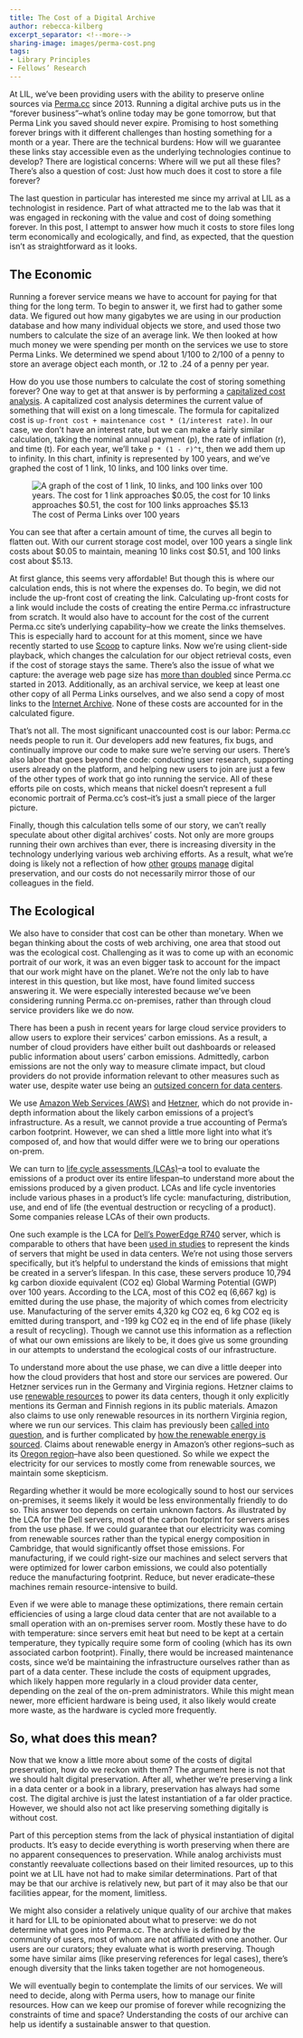 ```yaml
---
title: The Cost of a Digital Archive
author: rebecca-kilberg
excerpt_separator: <!--more-->
sharing-image: images/perma-cost.png
tags:
- Library Principles
- Fellows’ Research
---
```

At LIL, we’ve been providing users with the ability to preserve online sources via [Perma.cc](https://perma.cc/about) since 2013. Running a digital archive puts us in the “forever business”–what’s online today may be gone tomorrow, but that Perma Link you saved should never expire. Promising to host something forever brings with it different challenges than hosting something for a month or a year. There are the technical burdens: How will we guarantee these links stay accessible even as the underlying technologies continue to develop? There are logistical concerns: Where will we put all these files? There’s also a question of cost: Just how much does it cost to store a file forever?

<!--more-->

The last question in particular has interested me since my arrival at LIL as a technologist in residence. Part of what attracted me to the lab was that it was engaged in reckoning with the value and cost of doing something forever. In this post, I attempt to answer how much it costs to store files long term economically and ecologically, and find, as expected, that the question isn’t as straightforward as it looks.

## The Economic

Running a forever service means we have to account for paying for that thing for the long term. To begin to answer it, we first had to gather some data. We figured out how many gigabytes we are using in our production database and how many individual objects we store, and used those two numbers to calculate the size of an average link. We then looked at how much money we were spending per month on the services we use to store Perma Links. We determined we spend about 1/100 to 2/100 of a penny to store an average object each month, or .12 to .24 of a penny per year. 

How do you use those numbers to calculate the cost of storing something forever? One way to get at that answer is by performing a [capitalized cost analysis](https://global.oup.com/us/companion.websites/9780190296902/sr/interactive/worth/sec4/). A capitalized cost analysis determines the current value of something that will exist on a long timescale. The formula for capitalized cost is `up-front cost + maintenance cost * (1/interest rate)`. In our case, we don’t have an interest rate, but we can make a fairly similar calculation, taking the nominal annual payment (p), the rate of inflation (r), and time (t). For each year, we’ll take `p * (1 - r)^t`, then we add them up to infinity. In this chart, infinity is represented by 100 years, and we’ve graphed the cost of 1 link, 10 links, and 100 links over time.

<figure>
    <img src="https://lil-blog-media.s3.amazonaws.com/PermaCost_Figure.png" alt="A graph of the cost of 1 link, 10 links, and 100 links over 100 years. The cost for 1 link approaches $0.05, the cost for 10 links approaches $0.51, the cost for 100 links approaches $5.13" />
    <figcaption>The cost of Perma Links over 100 years</figcaption>
</figure>

You can see that after a certain amount of time, the curves all begin to flatten out. With our current storage cost model, over 100 years a single link costs about $0.05 to maintain, meaning 10 links cost $0.51, and 100 links cost about $5.13.  

At first glance, this seems very affordable! But though this is where our calculation ends, this is not where the expenses do. To begin, we did not include the up-front cost of creating the link. Calculating up-front costs for a link would include the costs of creating the entire Perma.cc infrastructure from scratch. It would also have to account for the cost of the current Perma.cc site’s underlying capability–how we create the links themselves. This is especially hard to account for at this moment, since we have recently started to use [Scoop](https://lil.law.harvard.edu/blog/2023/04/13/scoop-witnessing-the-web/) to capture links. Now we’re using client-side playback, which changes the calculation for our object retrieval costs, even if the cost of storage stays the same. There’s also the issue of what we capture: the average web page size has [more than doubled](https://httparchive.org/reports/page-weight?start=2013_01_01&end=latest&view=list) since Perma.cc started in 2013. Additionally, as an archival service, we keep at least one other copy of all Perma Links ourselves, and we also send a copy of most links to the [Internet Archive](https://archive.org). None of these costs are accounted for in the calculated figure.

That’s not all. The most significant unaccounted cost is our labor: Perma.cc needs people to run it. Our developers add new features, fix bugs, and continually improve our code to make sure we’re serving our users. There’s also labor that goes beyond the code: conducting user research, supporting users already on the platform, and helping new users to join are just a few of the other types of work that go into running the service. All of these efforts pile on costs, which means that nickel doesn’t represent a full economic portrait of Perma.cc’s cost–it’s just a small piece of the larger picture.

Finally, though this calculation tells some of our story, we can’t really speculate about other digital archives’ costs. Not only are more groups running their own archives than ever, there is increasing diversity in the technology underlying various web archiving efforts. As a result, what we’re doing is likely not a reflection of how [other](https://help.archive.org/help/archive-org-information/) [groups](https://blog.dshr.org/2019/02/economic-models-of-long-term-storage.html) [manage](https://cs.uwaterloo.ca/~jimmylin/publications/Deschamps_etal_JCDL2019_costs.pdf) digital preservation, and our costs do not necessarily mirror those of our colleagues in the field.

## The Ecological

We also have to consider that cost can be other than monetary. When we began thinking about the costs of web archiving, one area that stood out was the ecological cost. Challenging as it was to come up with an economic portrait of our work, it was an even bigger task to account for the impact that our work might have on the planet. We’re not the only lab to have interest in this question, but like most, have found limited success answering it. We were especially interested because we’ve been considering running Perma.cc on-premises, rather than through cloud service providers like we do now.

There has been a push in recent years for large cloud service providers to allow users to explore their services’ carbon emissions. As a result, a number of cloud providers have either built out dashboards or released public information about users’ carbon emissions. Admittedly, carbon emissions are not the only way to measure climate impact, but cloud providers do not provide information relevant to other measures such as water use, despite water use being an [outsized concern for data centers](https://www.washingtonpost.com/climate-environment/2023/04/25/data-centers-drought-water-use/). 

We use [Amazon Web Services (AWS)](https://aws.amazon.com) and [Hetzner](https://www.hetzner.com), which do not provide in-depth information about the likely carbon emissions of a project’s infrastructure. As a result, we cannot provide a true accounting of Perma’s carbon footprint. However, we can shed a little more light into what it’s composed of, and how that would differ were we to bring our operations on-prem.

We can turn to [life cycle assessments (LCAs)](https://www.rit.edu/sustainabilityinstitute/blog/what-life-cycle-assessment-lca)–a tool to evaluate the emissions of a product over its entire lifespan–to understand more about the emissions produced by a given product. LCAs and life cycle inventories include various phases in a product’s life cycle: manufacturing, distribution, use, and end of life (the eventual destruction or recycling of a product). Some companies release LCAs of their own products.

One such example is the LCA for [Dell’s PowerEdge R740](https://www.delltechnologies.com/asset/en-us/products/servers/technical-support/Full_LCA_Dell_R740.pdf) server, which is comparable to others that have been [used in studies](https://sustainable.stanford.edu/sites/g/files/sbiybj26701/files/media/file/life_cycle_analysis_of_cloud_computing_vs._onsite_servers_-_full_report.pdf) to represent the kinds of servers that might be used in data centers. We’re not using those servers specifically, but it’s helpful to understand the kinds of emissions that might be created in a server’s lifespan. In this case, these servers produce 10,794 kg carbon dioxide equivalent (CO2 eq) Global Warming Potential (GWP) over 100 years. According to the LCA, most of this CO2 eq (6,667 kg) is emitted during the use phase, the majority of which comes from electricity use. Manufacturing of the server emits 4,320 kg CO2 eq, 6 kg CO2 eq is emitted during transport, and -199 kg CO2 eq in the end of life phase (likely a result of recycling). Though we cannot use this information as a reflection of what our own emissions are likely to be, it does give us some grounding in our attempts to understand the ecological costs of our infrastructure.

To understand more about the use phase, we can dive a little deeper into how the cloud providers that host and store our services are powered. Our Hetzner services run in the Germany and Virginia regions. Hetzner claims to use [renewable resources](https://www.hetzner.com/unternehmen/umweltschutz) to power its data centers, though it only explicitly mentions its German and Finnish regions in its public materials. Amazon also claims to use only renewable resources in its northern Virginia region, where we run our services. This claim has previously been [called into question](https://www.greenpeace.org/usa/news/greenpeace-finds-amazon-breaking-commitment-to-power-cloud-with-100-renewable-energy/), and is further complicated by [how the renewable energy is sourced](https://www.businessinsider.com/amazon-data-centers-energy-grid-electricity-virginia-2023-8). Claims about renewable energy in Amazon’s other regions–such as its [Oregon region](https://www.oregonlive.com/silicon-forest/2022/09/as-amazon-expands-in-eastern-oregon-regional-carbon-emissions-soar.html)–have also been questioned. So while we expect the electricity for our services to mostly come from renewable sources, we maintain some skepticism.

Regarding whether it would be more ecologically sound to host our services on-premises, it seems likely it would be less environmentally friendly to do so. This answer too depends on certain unknown factors. As illustrated by the LCA for the Dell servers, most of the carbon footprint for servers arises from the use phase. If we could guarantee that our electricity was coming from renewable sources rather than the typical energy composition in Cambridge, that would significantly offset those emissions. For manufacturing, if we could right-size our machines and select servers that were optimized for lower carbon emissions, we could also potentially reduce the manufacturing footprint. Reduce, but never eradicate–these machines remain resource-intensive to build. 

Even if we were able to manage these optimizations, there remain certain efficiencies of using a large cloud data center that are not available to a small operation with an on-premises server room. Mostly these have to do with temperature: since servers emit heat but need to be kept at a certain temperature, they typically require some form of cooling (which has its own associated carbon footprint). Finally, there would be increased maintenance costs, since we’d be maintaining the infrastructure ourselves rather than as part of a data center. These include the costs of equipment upgrades, which likely happen more regularly in a cloud provider data center, depending on the zeal of the on-prem administrators. While this might mean newer, more efficient hardware is being used, it also likely would create more waste, as the hardware is cycled more frequently.

## So, what does this mean?

Now that we know a little more about some of the costs of digital preservation, how do we reckon with them? The argument here is not that we should halt digital preservation. After all, whether we’re preserving a link in a data center or a book in a library, preservation has always had some cost. The digital archive is just the latest instantiation of a far older practice. However, we should also not act like preserving something digitally is without cost.

Part of this perception stems from the lack of physical instantiation of digital products. It’s easy to decide everything is worth preserving when there are no apparent consequences to preservation. While analog archivists must constantly reevaluate collections based on their limited resources, up to this point we at LIL have not had to make similar determinations. Part of that may be that our archive is relatively new, but part of it may also be that our facilities appear, for the moment, limitless.

We might also consider a relatively unique quality of our archive that makes it hard for LIL to be opinionated about what to preserve: we do not determine what goes into Perma.cc. The archive is defined by the community of users, most of whom are not affiliated with one another. Our users are our curators; they evaluate what is worth preserving. Though some have similar aims (like preserving references for legal cases), there’s enough diversity that the links taken together are not homogeneous.

We will eventually begin to contemplate the limits of our services. We will need to decide, along with Perma users, how to manage our finite resources. How can we keep our promise of forever while recognizing the constraints of time and space? Understanding the costs of our archive can help us identify a sustainable answer to that question.

